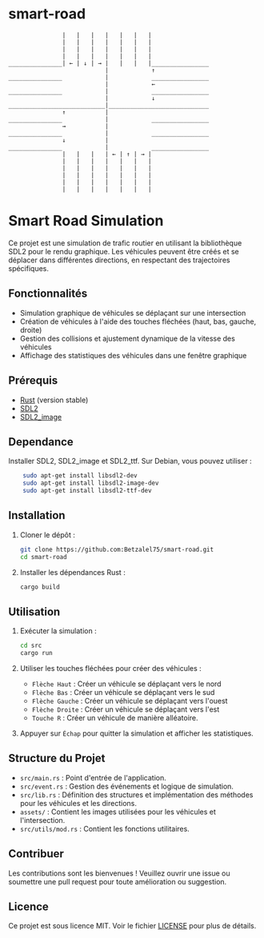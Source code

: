 # smart-road
```
               |   |   |   |   |   |   |
               |   |   |   |   |   |   |
               |   |   |   |   |   |   |
               |   |   |   |   |   |   |
_______________| ← | ↓ | → |   |   |   |________________
                           |            ↑  
_______________            |            ________________
                           |            ←   
_______________            |            ________________
                           |            ↓   
___________________________|____________________________
               ↑           |
_______________            |            ________________
               →           |
_______________            |            ________________
               ↓           |
_______________            |            ________________
               |   |   |   | ← | ↑ | → |
               |   |   |   |   |   |   |
               |   |   |   |   |   |   |
               |   |   |   |   |   |   |
               |   |   |   |   |   |   |
               |   |   |   |   |   |   |
```

# Smart Road Simulation

Ce projet est une simulation de trafic routier en utilisant la bibliothèque SDL2 pour le rendu graphique. Les véhicules peuvent être créés et se déplacer dans différentes directions, en respectant des trajectoires spécifiques. 

## Fonctionnalités

- Simulation graphique de véhicules se déplaçant sur une intersection
- Création de véhicules à l'aide des touches fléchées (haut, bas, gauche, droite)
- Gestion des collisions et ajustement dynamique de la vitesse des véhicules
- Affichage des statistiques des véhicules dans une fenêtre graphique

## Prérequis

- [Rust](https://www.rust-lang.org/) (version stable)
- [SDL2](https://www.libsdl.org/download-2.0.php)
- [SDL2_image](https://www.libsdl.org/projects/SDL_image/)

## Dependance
Installer SDL2, SDL2_image et SDL2_ttf. Sur Debian, vous pouvez utiliser :
```bash
    sudo apt-get install libsdl2-dev
    sudo apt-get install libsdl2-image-dev
    sudo apt-get install libsdl2-ttf-dev
```

## Installation

1. Cloner le dépôt :
    ```sh
    git clone https://github.com:Betzalel75/smart-road.git
    cd smart-road
    ```

2. Installer les dépendances Rust :
    ```sh
    cargo build
    ```

## Utilisation

1. Exécuter la simulation :
    ```sh
    cd src
    cargo run
    ```

2. Utiliser les touches fléchées pour créer des véhicules :
    - `Flèche Haut` : Créer un véhicule se déplaçant vers le nord
    - `Flèche Bas` : Créer un véhicule se déplaçant vers le sud
    - `Flèche Gauche` : Créer un véhicule se déplaçant vers l'ouest
    - `Flèche Droite` : Créer un véhicule se déplaçant vers l'est
    - `Touche R` : Créer un véhicule de manière alléatoire.

3. Appuyer sur `Échap` pour quitter la simulation et afficher les statistiques.

## Structure du Projet

- `src/main.rs` : Point d'entrée de l'application.
- `src/event.rs` : Gestion des événements et logique de simulation.
- `src/lib.rs` : Définition des structures et implémentation des méthodes pour les véhicules et les directions.
- `assets/` : Contient les images utilisées pour les véhicules et l'intersection.
- `src/utils/mod.rs` : Contient les fonctions utilitaires.

## Contribuer

Les contributions sont les bienvenues ! Veuillez ouvrir une issue ou soumettre une pull request pour toute amélioration ou suggestion.

## Licence

Ce projet est sous licence MIT. Voir le fichier [LICENSE](LICENSE) pour plus de détails.

